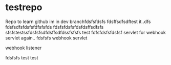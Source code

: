 # testrepo
Repo to learn github
im in dev branchfdsfsfdsfs
fdsffsdfsdftest it..dfs
fdsfsdfsfdsfsfdfsfsfds
fdsfsfdsfsfdsfdsffsdfsfs
sfsfstestssfdsfsfsdfdsffsdfdssfsfsfs
test
fdfsfdsfsfdsfsf
servlet for webhook
servlet again..
fdsfsfs
webhook servlet

webhook listener

fdsfsfs
test
test

